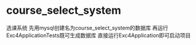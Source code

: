 # course_select_system
选课系统
先用mysql创建名为course_select_system的数据库
再运行Exc4ApplicationTests既可生成数据库
直接运行Exc4Application即可启动项目
